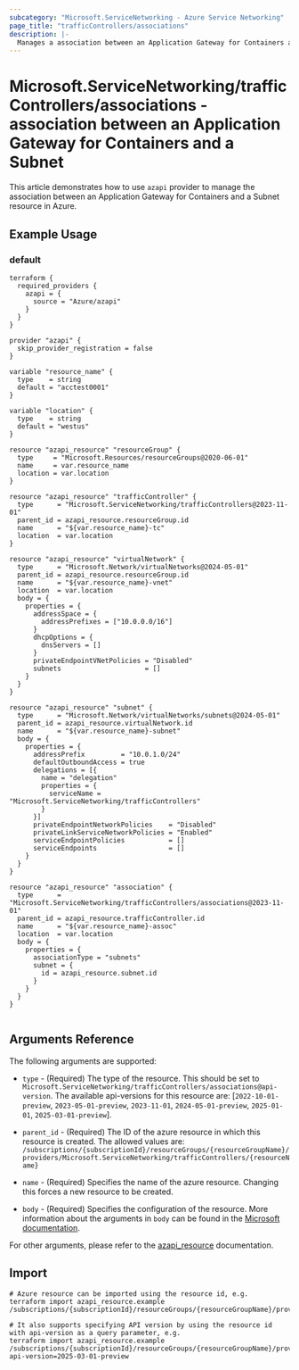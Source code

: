 ```yaml
---
subcategory: "Microsoft.ServiceNetworking - Azure Service Networking"
page_title: "trafficControllers/associations"
description: |-
  Manages a association between an Application Gateway for Containers and a Subnet.
---
```


# Microsoft.ServiceNetworking/trafficControllers/associations - association between an Application Gateway for Containers and a Subnet

This article demonstrates how to use `azapi` provider to manage the association between an Application Gateway for Containers and a Subnet resource in Azure.



## Example Usage

### default

```hcl
terraform {
  required_providers {
    azapi = {
      source = "Azure/azapi"
    }
  }
}

provider "azapi" {
  skip_provider_registration = false
}

variable "resource_name" {
  type    = string
  default = "acctest0001"
}

variable "location" {
  type    = string
  default = "westus"
}

resource "azapi_resource" "resourceGroup" {
  type     = "Microsoft.Resources/resourceGroups@2020-06-01"
  name     = var.resource_name
  location = var.location
}

resource "azapi_resource" "trafficController" {
  type      = "Microsoft.ServiceNetworking/trafficControllers@2023-11-01"
  parent_id = azapi_resource.resourceGroup.id
  name      = "${var.resource_name}-tc"
  location  = var.location
}

resource "azapi_resource" "virtualNetwork" {
  type      = "Microsoft.Network/virtualNetworks@2024-05-01"
  parent_id = azapi_resource.resourceGroup.id
  name      = "${var.resource_name}-vnet"
  location  = var.location
  body = {
    properties = {
      addressSpace = {
        addressPrefixes = ["10.0.0.0/16"]
      }
      dhcpOptions = {
        dnsServers = []
      }
      privateEndpointVNetPolicies = "Disabled"
      subnets                     = []
    }
  }
}

resource "azapi_resource" "subnet" {
  type      = "Microsoft.Network/virtualNetworks/subnets@2024-05-01"
  parent_id = azapi_resource.virtualNetwork.id
  name      = "${var.resource_name}-subnet"
  body = {
    properties = {
      addressPrefix         = "10.0.1.0/24"
      defaultOutboundAccess = true
      delegations = [{
        name = "delegation"
        properties = {
          serviceName = "Microsoft.ServiceNetworking/trafficControllers"
        }
      }]
      privateEndpointNetworkPolicies    = "Disabled"
      privateLinkServiceNetworkPolicies = "Enabled"
      serviceEndpointPolicies           = []
      serviceEndpoints                  = []
    }
  }
}

resource "azapi_resource" "association" {
  type      = "Microsoft.ServiceNetworking/trafficControllers/associations@2023-11-01"
  parent_id = azapi_resource.trafficController.id
  name      = "${var.resource_name}-assoc"
  location  = var.location
  body = {
    properties = {
      associationType = "subnets"
      subnet = {
        id = azapi_resource.subnet.id
      }
    }
  }
}


```



## Arguments Reference

The following arguments are supported:

* `type` - (Required) The type of the resource. This should be set to `Microsoft.ServiceNetworking/trafficControllers/associations@api-version`. The available api-versions for this resource are: [`2022-10-01-preview`, `2023-05-01-preview`, `2023-11-01`, `2024-05-01-preview`, `2025-01-01`, `2025-03-01-preview`].

* `parent_id` - (Required) The ID of the azure resource in which this resource is created. The allowed values are:  
  `/subscriptions/{subscriptionId}/resourceGroups/{resourceGroupName}/providers/Microsoft.ServiceNetworking/trafficControllers/{resourceName}`

* `name` - (Required) Specifies the name of the azure resource. Changing this forces a new resource to be created.

* `body` - (Required) Specifies the configuration of the resource. More information about the arguments in `body` can be found in the [Microsoft documentation](https://learn.microsoft.com/en-us/azure/templates/Microsoft.ServiceNetworking/trafficControllers/associations?pivots=deployment-language-terraform).

For other arguments, please refer to the [azapi_resource](https://registry.terraform.io/providers/Azure/azapi/latest/docs/resources/resource) documentation.

## Import

 ```shell
 # Azure resource can be imported using the resource id, e.g.
 terraform import azapi_resource.example /subscriptions/{subscriptionId}/resourceGroups/{resourceGroupName}/providers/Microsoft.ServiceNetworking/trafficControllers/{resourceName}/associations/{resourceName}
 
 # It also supports specifying API version by using the resource id with api-version as a query parameter, e.g.
 terraform import azapi_resource.example /subscriptions/{subscriptionId}/resourceGroups/{resourceGroupName}/providers/Microsoft.ServiceNetworking/trafficControllers/{resourceName}/associations/{resourceName}?api-version=2025-03-01-preview
 ```
